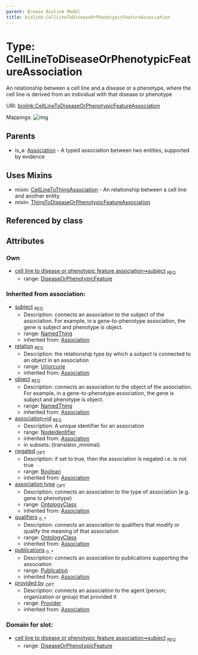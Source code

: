 ```yaml
---
parent: Browse Biolink Model
title: biolink:CellLineToDiseaseOrPhenotypicFeatureAssociation
---
```


# Type: CellLineToDiseaseOrPhenotypicFeatureAssociation


An relationship between a cell line and a disease or a phenotype, where the cell line is derived from an individual with that disease or phenotype

URI: [biolink:CellLineToDiseaseOrPhenotypicFeatureAssociation](https://w3id.org/biolink/vocab/CellLineToDiseaseOrPhenotypicFeatureAssociation)

Mappings:
![img](http://yuml.me/diagram/nofunky;dir:TB/class/\[Provider]<provided%20by(i)%200..1-%20\[CellLineToDiseaseOrPhenotypicFeatureAssociation&#124;relation(i):uriorcurie;id(i):nodeidentifier;negated(i):boolean%20%3F],%20\[Publication]<publications(i)%200..*-%20\[CellLineToDiseaseOrPhenotypicFeatureAssociation],%20\[OntologyClass]<qualifiers(i)%200..*-%20\[CellLineToDiseaseOrPhenotypicFeatureAssociation],%20\[OntologyClass]<association%20type(i)%200..1-%20\[CellLineToDiseaseOrPhenotypicFeatureAssociation],%20\[NamedThing]<object(i)%201..1-%20\[CellLineToDiseaseOrPhenotypicFeatureAssociation],%20\[DiseaseOrPhenotypicFeature]<subject%201..1-%20\[CellLineToDiseaseOrPhenotypicFeatureAssociation],%20\[CellLineToDiseaseOrPhenotypicFeatureAssociation]uses%20-.->\[CellLineToThingAssociation],%20\[CellLineToDiseaseOrPhenotypicFeatureAssociation]uses%20-.->\[ThingToDiseaseOrPhenotypicFeatureAssociation],%20\[Association]^-\[CellLineToDiseaseOrPhenotypicFeatureAssociation])

## Parents

 *  is_a: [Association](Association.md) - A typed association between two entities, supported by evidence

## Uses Mixins

 *  mixin: [CellLineToThingAssociation](CellLineToThingAssociation.md) - An relationship between a cell line and another entity
 *  mixin: [ThingToDiseaseOrPhenotypicFeatureAssociation](ThingToDiseaseOrPhenotypicFeatureAssociation.md)

## Referenced by class


## Attributes


### Own

 * [cell line to disease or phenotypic feature association➞subject](cell_line_to_disease_or_phenotypic_feature_association_subject.md)  <sub>REQ</sub>
    * range: [DiseaseOrPhenotypicFeature](DiseaseOrPhenotypicFeature.md)

### Inherited from association:

 * [subject](subject.md)  <sub>REQ</sub>
    * Description: connects an association to the subject of the association. For example, in a gene-to-phenotype association, the gene is subject and phenotype is object.
    * range: [NamedThing](NamedThing.md)
    * inherited from: [Association](Association.md)
 * [relation](relation.md)  <sub>REQ</sub>
    * Description: the relationship type by which a subject is connected to an object in an association
    * range: [Uriorcurie](types/Uriorcurie.md)
    * inherited from: [Association](Association.md)
 * [object](object.md)  <sub>REQ</sub>
    * Description: connects an association to the object of the association. For example, in a gene-to-phenotype association, the gene is subject and phenotype is object.
    * range: [NamedThing](NamedThing.md)
    * inherited from: [Association](Association.md)
 * [association➞id](association_id.md)  <sub>REQ</sub>
    * Description: A unique identifier for an association
    * range: [Nodeidentifier](types/Nodeidentifier.md)
    * inherited from: [Association](Association.md)
    * in subsets: (translator_minimal)
 * [negated](negated.md)  <sub>OPT</sub>
    * Description: if set to true, then the association is negated i.e. is not true
    * range: [Boolean](types/Boolean.md)
    * inherited from: [Association](Association.md)
 * [association type](association_type.md)  <sub>OPT</sub>
    * Description: connects an association to the type of association (e.g. gene to phenotype)
    * range: [OntologyClass](OntologyClass.md)
    * inherited from: [Association](Association.md)
 * [qualifiers](qualifiers.md)  <sub>0..*</sub>
    * Description: connects an association to qualifiers that modify or qualify the meaning of that association
    * range: [OntologyClass](OntologyClass.md)
    * inherited from: [Association](Association.md)
 * [publications](publications.md)  <sub>0..*</sub>
    * Description: connects an association to publications supporting the association
    * range: [Publication](Publication.md)
    * inherited from: [Association](Association.md)
 * [provided by](provided_by.md)  <sub>OPT</sub>
    * Description: connects an association to the agent (person, organization or group) that provided it
    * range: [Provider](Provider.md)
    * inherited from: [Association](Association.md)

### Domain for slot:

 * [cell line to disease or phenotypic feature association➞subject](cell_line_to_disease_or_phenotypic_feature_association_subject.md)  <sub>REQ</sub>
    * range: [DiseaseOrPhenotypicFeature](DiseaseOrPhenotypicFeature.md)
